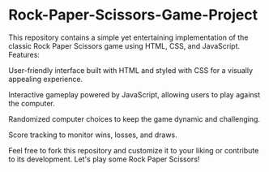 # Rock-Paper-Scissors-Game-Project
This repository contains a simple yet entertaining implementation of the classic Rock Paper Scissors game using HTML, CSS, and JavaScript.
Features:

<p>User-friendly interface built with HTML and styled with CSS for a visually appealing experience.</p>
<p>Interactive gameplay powered by JavaScript, allowing users to play against the computer.</p>
<p>Randomized computer choices to keep the game dynamic and challenging.</p>
<p>Score tracking to monitor wins, losses, and draws.</p>
<p>Feel free to fork this repository and customize it to your liking or contribute to its development. Let's play some Rock Paper Scissors!</p>
